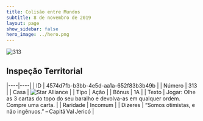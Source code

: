```yaml
---
title: Colisão entre Mundos
subtitle: 8 de novembro de 2019
layout: page
show_sidebar: false
hero_image: ../hero.png
---
```


![313](https://cdn.keyforgegame.com/media/card_front/pt/452_313_PF5WQ8HH3R7W_pt.png)

## Inspeção Territorial

|----|----|
| ID | 4574d7fb-b3bb-4e5d-aa1a-652f83b3b49b |
| Número | 313 |
| Casa | ![Star Alliance](https://archonarcana.com/images/thumb/7/7d/Star_Alliance.png/22px-Star_Alliance.png "Aliança Estelar") |
| Tipo | Ação |
| Bônus | 1A |
| Texto | Jogar: Olhe as 3 cartas do topo do seu baralho e devolva-as em qualquer ordem. Compre uma carta. |
| Raridade | Incomum |
| Dizeres | “Somos otimistas, e não ingênuos.” – Capitã Val Jericó |
